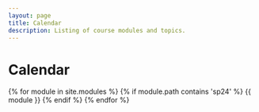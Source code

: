 ```yaml
---
layout: page
title: Calendar
description: Listing of course modules and topics.
---
```


# Calendar

{% for module in site.modules %}
  {% if module.path contains 'sp24' %}
    {{ module }}
  {% endif %}
{% endfor %}
